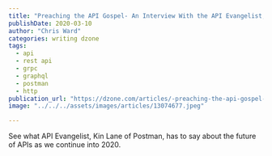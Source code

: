 ```yaml
---
title: "Preaching the API Gospel- An Interview With the API Evangelist, Kin Lane of..."
publishDate: 2020-03-10
author: "Chris Ward"
categories: writing dzone
tags: 
  - api
  - rest api
  - grpc
  - graphql
  - postman
  - http
publication_url: "https://dzone.com/articles/-preaching-the-api-gospel-an-interview-with-the-ap"
image: "../../../assets/images/articles/13074677.jpeg"

---
```

See what API Evangelist, Kin Lane of Postman, has to say about the future of APIs as we continue into 2020.

